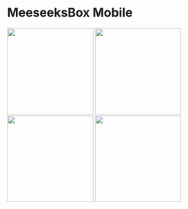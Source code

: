 
# MeeseeksBox Mobile

<img src="https://i.imgur.com/yq8YBbT.png" width="200px"/>
<img src="https://i.imgur.com/bEvNqCB.png" width="200px"/>
<img src="https://i.imgur.com/UOhZX9Y.png" width="200px"/>
<img src="https://i.imgur.com/KdQ2gui.png" width="200px"/>

